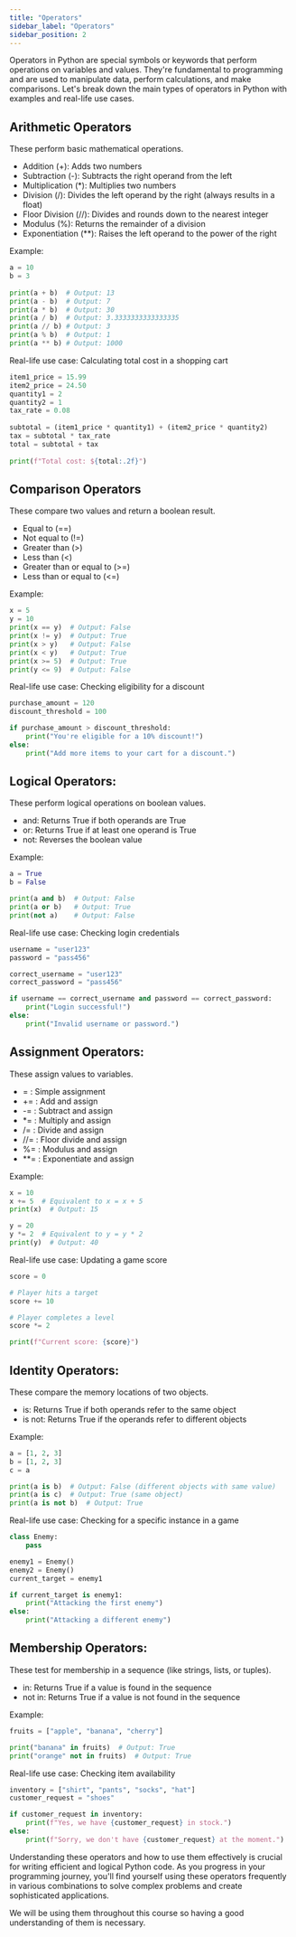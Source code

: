 ```yaml
---
title: "Operators"
sidebar_label: "Operators"
sidebar_position: 2
---
```


Operators in Python are special symbols or keywords that perform operations on variables and values. They're fundamental to programming and are used to manipulate data, perform calculations, and make comparisons. Let's break down the main types of operators in Python with examples and real-life use cases.

## Arithmetic Operators
These perform basic mathematical operations.
    
   - Addition (+): Adds two numbers
   - Subtraction (-): Subtracts the right operand from the left 
   - Multiplication (*): Multiplies two numbers 
   - Division (/): Divides the left operand by the right (always results in a float)
   - Floor Division (//): Divides and rounds down to the nearest integer 
   - Modulus (%): Returns the remainder of a division 
   - Exponentiation (**): Raises the left operand to the power of the right
    
   Example:
   ```python
   a = 10
   b = 3
    
   print(a + b)  # Output: 13
   print(a - b)  # Output: 7
   print(a * b)  # Output: 30
   print(a / b)  # Output: 3.3333333333333335
   print(a // b) # Output: 3
   print(a % b)  # Output: 1
   print(a ** b) # Output: 1000
   ```
    
   Real-life use case: Calculating total cost in a shopping cart
   ```python
   item1_price = 15.99
   item2_price = 24.50
   quantity1 = 2
   quantity2 = 1
   tax_rate = 0.08
    
   subtotal = (item1_price * quantity1) + (item2_price * quantity2)
   tax = subtotal * tax_rate
   total = subtotal + tax
    
   print(f"Total cost: ${total:.2f}")
   ```

## Comparison Operators
These compare two values and return a boolean result.

- Equal to (\==)
- Not equal to (!=)
- Greater than (>)
- Less than (\<)
- Greater than or equal to (>=)
- Less than or equal to (\<=)

Example:
```python
x = 5
y = 10
print(x == y)  # Output: False
print(x != y)  # Output: True
print(x > y)   # Output: False
print(x < y)   # Output: True
print(x >= 5)  # Output: True
print(y <= 9)  # Output: False
```

Real-life use case: Checking eligibility for a discount
```python
purchase_amount = 120
discount_threshold = 100

if purchase_amount > discount_threshold:
    print("You're eligible for a 10% discount!")
else:
    print("Add more items to your cart for a discount.")
  ```

## Logical Operators:
These perform logical operations on boolean values.

- and: Returns True if both operands are True
- or: Returns True if at least one operand is True
- not: Reverses the boolean value

Example:
```python
a = True
b = False

print(a and b)  # Output: False
print(a or b)   # Output: True
print(not a)    # Output: False
```

Real-life use case: Checking login credentials
```python
username = "user123"
password = "pass456"

correct_username = "user123"
correct_password = "pass456"

if username == correct_username and password == correct_password:
    print("Login successful!")
else:
    print("Invalid username or password.")
```

## Assignment Operators:
These assign values to variables.

- = : Simple assignment
- += : Add and assign
- -= : Subtract and assign
- *= : Multiply and assign
- /= : Divide and assign
- //= : Floor divide and assign
- %= : Modulus and assign
- **= : Exponentiate and assign

Example:
```python
x = 10
x += 5  # Equivalent to x = x + 5
print(x)  # Output: 15

y = 20
y *= 2  # Equivalent to y = y * 2
print(y)  # Output: 40
```

Real-life use case: Updating a game score
```python
score = 0

# Player hits a target
score += 10

# Player completes a level
score *= 2

print(f"Current score: {score}")
```

## Identity Operators:
These compare the memory locations of two objects.

- is: Returns True if both operands refer to the same object
- is not: Returns True if the operands refer to different objects

Example:
```python
a = [1, 2, 3]
b = [1, 2, 3]
c = a

print(a is b)  # Output: False (different objects with same value)
print(a is c)  # Output: True (same object)
print(a is not b)  # Output: True
```

Real-life use case: Checking for a specific instance in a game
```python
class Enemy:
    pass

enemy1 = Enemy()
enemy2 = Enemy()
current_target = enemy1

if current_target is enemy1:
    print("Attacking the first enemy")
else:
    print("Attacking a different enemy")
```

## Membership Operators:
These test for membership in a sequence (like strings, lists, or tuples).

- in: Returns True if a value is found in the sequence
- not in: Returns True if a value is not found in the sequence

Example:
```python
fruits = ["apple", "banana", "cherry"]

print("banana" in fruits)  # Output: True
print("orange" not in fruits)  # Output: True
```

Real-life use case: Checking item availability
```python
inventory = ["shirt", "pants", "socks", "hat"]
customer_request = "shoes"

if customer_request in inventory:
    print(f"Yes, we have {customer_request} in stock.")
else:
    print(f"Sorry, we don't have {customer_request} at the moment.")
```

Understanding these operators and how to use them effectively is crucial for writing efficient and logical Python code. As you progress in your programming journey, you'll find yourself using these operators frequently in various combinations to solve complex problems and create sophisticated applications. 

We will be using them throughout this course so having a good understanding of them is necessary.